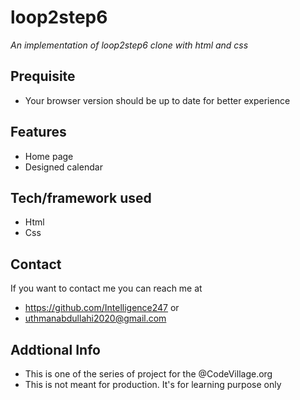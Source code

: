 # loop2step6
*An implementation of loop2step6 clone with html and css*
## Prequisite
- Your browser version should be up to date for better experience
## Features
- Home page
- Designed calendar
## Tech/framework used
- Html
- Css
## Contact
If you want to contact me you can reach me at
- https://github.com/Intelligence247 or
- uthmanabdullahi2020@gmail.com
## Addtional Info
- This is one of the series of project for the @CodeVillage.org 
- This is not meant for production. It's for learning purpose only

